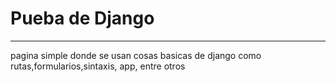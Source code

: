 # Pueba de Django
---
pagina simple donde se usan cosas basicas de django como rutas,formularios,sintaxis, app, entre otros